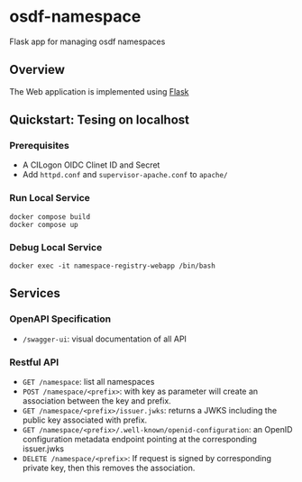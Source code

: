 # osdf-namespace
Flask app for managing osdf namespaces

## Overview
The Web application is implemented using [Flask](https://flask.palletsprojects.com/)

## Quickstart: Tesing on localhost
### Prerequisites
- A CILogon OIDC Clinet ID and Secret
- Add `httpd.conf` and `supervisor-apache.conf` to `apache/`

### Run Local Service
```
docker compose build
docker compose up
```

### Debug Local Service 
```
docker exec -it namespace-registry-webapp /bin/bash
```

## Services

### OpenAPI Specification
- `/swagger-ui`: visual documentation of all API

### Restful API
- `GET /namespace`: list all namespaces
- `POST /namespace/<prefix>`: with key as parameter will create an association between the key and prefix.
- `GET /namespace/<prefix>/issuer.jwks`: returns a JWKS including the public key associated with prefix.
- `GET /namespace/<prefix>/.well-known/openid-configuration`: an OpenID configuration metadata endpoint pointing at the corresponding issuer.jwks
- `DELETE /namespace/<prefix>`: If request is signed by corresponding private key, then this removes the association.
